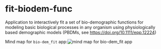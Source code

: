 # fit-biodem-func
Application to interactively fit a set of bio-demographic functions for modeling basic biological processes in any organism using physiologically based demographic models (PBDMs, see https://doi.org/10.1111/epp.12224)

Mind map for `bio-dem_fit` app:![mind map for `bio-dem_fit` app](https://user-images.githubusercontent.com/40238010/113409093-dad74400-93b0-11eb-92b5-2d1df2e6dea2.png)
